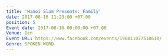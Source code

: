 ```yaml
---
title: 'Hanoi Slam Presents: Family'
date: 2017-08-16 11:23:00 +07:00
position: 5
Event date: 2017-08-16 00:00:00 +07:00
Venue: Den
Event URL: https://www.facebook.com/events/196811077518618/
Genre: SPOKEN WORD
---
```



